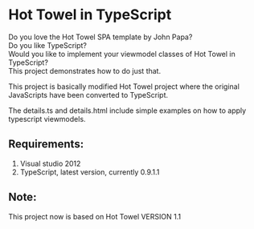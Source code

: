 Hot Towel in TypeScript
=======================

Do you love the Hot Towel SPA template by John Papa?   
Do you like TypeScript?  
Would you like to implement your viewmodel classes of Hot Towel in TypeScript?  
This project demonstrates how to do just that. 

This project is basically modified Hot Towel project where the original JavaScripts have been converted to TypeScript.

The details.ts and details.html include simple examples on how to apply typescript viewmodels.


Requirements: 
-------------

1. Visual studio 2012
2. TypeScript, latest version, currently 0.9.1.1 

Note:
-----
This project now is based on Hot Towel VERSION 1.1 
 


